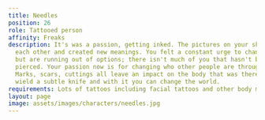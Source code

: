 ```yaml
---
title: Needles
position: 26
role: Tattooed person
affinity: Freaks
description: It's was a passion, getting inked. The pictures on your skin melded into
  each other and created new meanings. You felt a constant urge to change your body,
  but are running out of options; there isn't much of you that hasn't been inked or
  pierced. Your passion now is for changing who other people are through body modification.
  Marks, scars, cuttings all leave an impact on the body that was there before. You
  wield a subtle knife and with it you can change the world.
requirements: Lots of tattoos including facial tattoos and other body modifications
layout: page
image: assets/images/characters/needles.jpg
---
```


